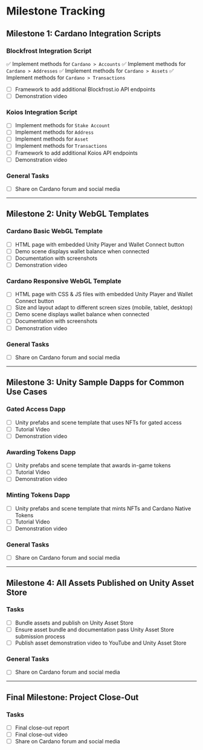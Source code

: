 # Milestone Tracking

## Milestone 1: Cardano Integration Scripts

### Blockfrost Integration Script
✅ Implement methods for `Cardano > Accounts`
✅ Implement methods for `Cardano > Addresses`
✅ Implement methods for `Cardano > Assets`
✅ Implement methods for `Cardano > Transactions`
- [ ] Framework to add additional Blockfrost.io API endpoints
- [ ] Demonstration video

### Koios Integration Script
- [ ] Implement methods for `Stake Account`
- [ ] Implement methods for `Address`
- [ ] Implement methods for `Asset`
- [ ] Implement methods for `Transactions`
- [ ] Framework to add additional Koios API endpoints
- [ ] Demonstration video

### General Tasks
- [ ] Share on Cardano forum and social media
---

## Milestone 2: Unity WebGL Templates

### Cardano Basic WebGL Template
- [ ] HTML page with embedded Unity Player and Wallet Connect button
- [ ] Demo scene displays wallet balance when connected
- [ ] Documentation with screenshots
- [ ] Demonstration video

### Cardano Responsive WebGL Template
- [ ] HTML page with CSS & JS files with embedded Unity Player and Wallet Connect button
- [ ] Size and layout adapt to different screen sizes (mobile, tablet, desktop)
- [ ] Demo scene displays wallet balance when connected
- [ ] Documentation with screenshots
- [ ] Demonstration video

### General Tasks
- [ ] Share on Cardano forum and social media

---

## Milestone 3: Unity Sample Dapps for Common Use Cases

### Gated Access Dapp
- [ ] Unity prefabs and scene template that uses NFTs for gated access
- [ ] Tutorial Video
- [ ] Demonstration video

### Awarding Tokens Dapp
- [ ] Unity prefabs and scene template that awards in-game tokens
- [ ] Tutorial Video
- [ ] Demonstration video

### Minting Tokens Dapp
- [ ] Unity prefabs and scene template that mints NFTs and Cardano Native Tokens
- [ ] Tutorial Video
- [ ] Demonstration video

### General Tasks
- [ ] Share on Cardano forum and social media

---

## Milestone 4: All Assets Published on Unity Asset Store

### Tasks
- [ ] Bundle assets and publish on Unity Asset Store
- [ ] Ensure asset bundle and documentation pass Unity Asset Store submission process
- [ ] Publish asset demonstration video to YouTube and Unity Asset Store

### General Tasks
- [ ] Share on Cardano forum and social media

---

## Final Milestone: Project Close-Out

### Tasks
- [ ] Final close-out report
- [ ] Final close-out video
- [ ] Share on Cardano forum and social media
